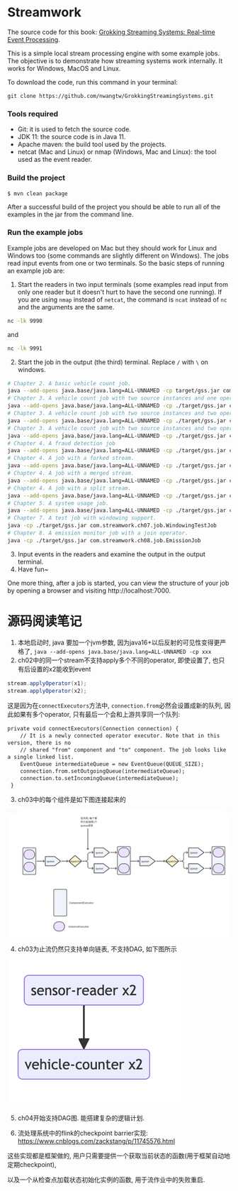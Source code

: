 # Streamwork
The source code for this book: [Grokking Streaming Systems: Real-time Event Processing](https://www.manning.com/books/grokking-streaming-systems).

This is a simple local stream processing engine with some example jobs. The objective is to demonstrate how streaming systems work internally. It works for Windows, MacOS and Linux.

To download the code, run this command in your terminal:
```
git clone https://github.com/nwangtw/GrokkingStreamingSystems.git
```

### Tools required
- Git: it is used to fetch the source code.
- JDK 11: the source code is in Java 11.
- Apache maven: the build tool used by the projects.
- netcat (Mac and Linux) or nmap (Windows, Mac and Linux): the tool used as the event reader.

### Build the project
```
$ mvn clean package
```
After a successful build of the project you should be able to run all of the examples in the jar from the command line.

### Run the example jobs
Example jobs are developed on Mac but they should work for Linux and Windows too (some commands are slightly different on Windows). The jobs read input events from one or two terminals. So the basic steps of running an example job are:
1. Start the readers in two input terminals (some examples read input from only one reader but it doesn't hurt to have the second one running). If you are using `nmap` instead of `netcat`, the command is `ncat` instead of `nc` and the arguments are the same.
```bash
nc -lk 9990
```
and
```bash
nc -lk 9991
```
2. Start the job in the output (the third) terminal. Replace `/` with `\` on windows.
```bash
# Chapter 2. A basic vehicle count job.
java --add-opens java.base/java.lang=ALL-UNNAMED -cp target/gss.jar com.streamwork.ch02.job.VehicleCountJob
# Chapter 3. A vehicle count job with two source instances and one operator instance.
java --add-opens java.base/java.lang=ALL-UNNAMED -cp ./target/gss.jar com.streamwork.ch03.job.ParallelizedVehicleCountJob1
# Chapter 3. A vehicle count job with two source instances and two operator instances, shuffle grouping.
java --add-opens java.base/java.lang=ALL-UNNAMED -cp ./target/gss.jar com.streamwork.ch03.job.ParallelizedVehicleCountJob2
# Chapter 3. A vehicle count job with two source instances and two operator instances, fields grouping.
java --add-opens java.base/java.lang=ALL-UNNAMED -cp ./target/gss.jar com.streamwork.ch03.job.ParallelizedVehicleCountJob3
# Chapter 4. A fraud detection job
java --add-opens java.base/java.lang=ALL-UNNAMED -cp ./target/gss.jar com.streamwork.ch04.job.FraudDetectionJob
# Chapter 4. A job with a forked stream.
java --add-opens java.base/java.lang=ALL-UNNAMED -cp ./target/gss.jar com.streamwork.ch04.extra.StreamForkJob
# Chapter 4. A job with a merged stream.
java --add-opens java.base/java.lang=ALL-UNNAMED -cp ./target/gss.jar com.streamwork.ch04.extra.StreamMergeJob
# Chapter 4. A job with a split stream.
java --add-opens java.base/java.lang=ALL-UNNAMED -cp ./target/gss.jar com.streamwork.ch04.extra.StreamSplitJob
# Chapter 5. A system usage job.
java --add-opens java.base/java.lang=ALL-UNNAMED -cp ./target/gss.jar com.streamwork.ch05.job.SystemUsageJob
# Chapter 7. A test job with windowing support.
java -cp ./target/gss.jar com.streamwork.ch07.job.WindowingTestJob
# Chapter 8. A emission monitor job with a join operator.
java -cp ./target/gss.jar com.streamwork.ch08.job.EmissionJob
```
3. Input events in the readers and examine the output in the output terminal.
4. Have fun~

One more thing, after a job is started, you can view the structure of your job by opening a browser and visiting http://localhost:7000.


# 源码阅读笔记

1. 本地启动时, java 要加一个jvm参数, 因为java16+以后反射的可见性变得更严格了, `java --add-opens java.base/java.lang=ALL-UNNAMED -cp xxx`
2. ch02中的同一个stream不支持apply多个不同的operator, 即使设置了, 也只有后设置的x2能收到event
```java
stream.applyOperator(x1);
stream.applyOperator(x2);
```
这是因为在`connectExecutors`方法中, `connection.from`必然会设置成新的队列, 因此如果有多个operator, 只有最后一个会和上游共享同一个队列:
```agsl
private void connectExecutors(Connection connection) {
    // It is a newly connected operator executor. Note that in this version, there is no
    // shared "from" component and "to" component. The job looks like a single linked list.
    EventQueue intermediateQueue = new EventQueue(QUEUE_SIZE);
    connection.from.setOutgoingQueue(intermediateQueue);
    connection.to.setIncomingQueue(intermediateQueue);
 }
```
3. ch03中的每个组件是如下图连接起来的

![ch03架构图](./attachment/ch03.png)

4. ch03为止流仍然只支持单向链表, 不支持DAG, 如下图所示

![ch03只支持单向链表](./attachment/ch03_2.png)

5. ch04开始支持DAG图. 能搭建复杂的逻辑计划.

6. 流处理系统中的flink的checkpoint barrier实现: https://www.cnblogs.com/zackstang/p/11745576.html

这些实现都是框架做的, 用户只需要提供一个获取当前状态的函数(用于框架自动地定期checkpoint),

以及一个从检查点加载状态初始化实例的函数, 用于流作业中的失败重启.